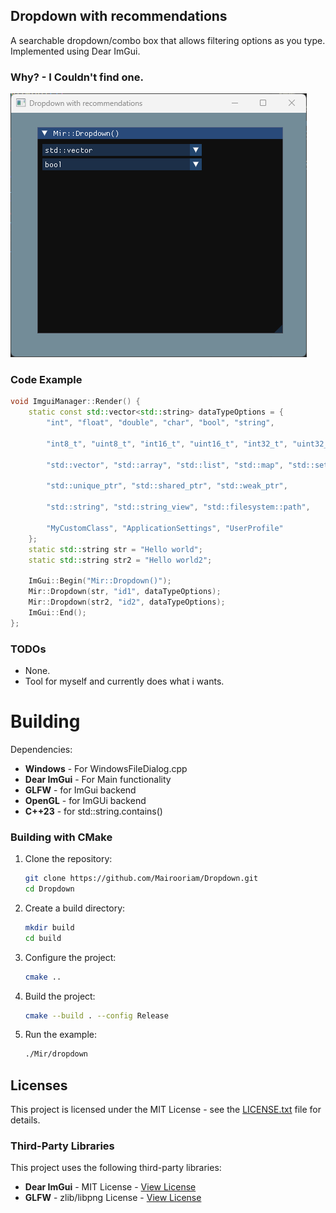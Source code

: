 ## Dropdown with recommendations
A searchable dropdown/combo box that allows filtering options as you type. Implemented using Dear ImGui.
### Why? - I Couldn't find one.

![Alt text description](resources/example.gif "Optional title")
### Code Example 
```cpp
void ImguiManager::Render() {
    static const std::vector<std::string> dataTypeOptions = {
        "int", "float", "double", "char", "bool", "string",

        "int8_t", "uint8_t", "int16_t", "uint16_t", "int32_t", "uint32_t", "int64_t", "uint64_t",

        "std::vector", "std::array", "std::list", "std::map", "std::set", "std::unordered_map", 

        "std::unique_ptr", "std::shared_ptr", "std::weak_ptr",

        "std::string", "std::string_view", "std::filesystem::path",

        "MyCustomClass", "ApplicationSettings", "UserProfile"
    };
    static std::string str = "Hello world";
    static std::string str2 = "Hello world2";

    ImGui::Begin("Mir::Dropdown()");
    Mir::Dropdown(str, "id1", dataTypeOptions);
    Mir::Dropdown(str2, "id2", dataTypeOptions);
    ImGui::End();
};
```


### TODOs
- None.
- Tool for myself and currently does what i wants.

# Building
Dependencies:
- **Windows** - For WindowsFileDialog.cpp
- **Dear ImGui** - For Main functionality
- **GLFW** - for ImGui backend
- **OpenGL** - for ImGUi backend
- **C++23** - for std::string.contains()

### Building with CMake

1. Clone the repository:
   ```bash
   git clone https://github.com/Mairooriam/Dropdown.git
   cd Dropdown
   ```

2. Create a build directory:
   ```bash
   mkdir build
   cd build
   ```

3. Configure the project:
   ```bash
   cmake ..
   ```

4. Build the project:
   ```bash
   cmake --build . --config Release
   ```

5. Run the example:
   ```bash
   ./Mir/dropdown
   ```

## Licenses

This project is licensed under the MIT License - see the [LICENSE.txt](LICENSE.txt) file for details.

### Third-Party Libraries

This project uses the following third-party libraries:

* **Dear ImGui** - MIT License - [View License](Resources/Licenses/imgui-LICENSE.txt)
* **GLFW** - zlib/libpng License - [View License](Resources/Licenses/glfw-LICENSE.txt)

